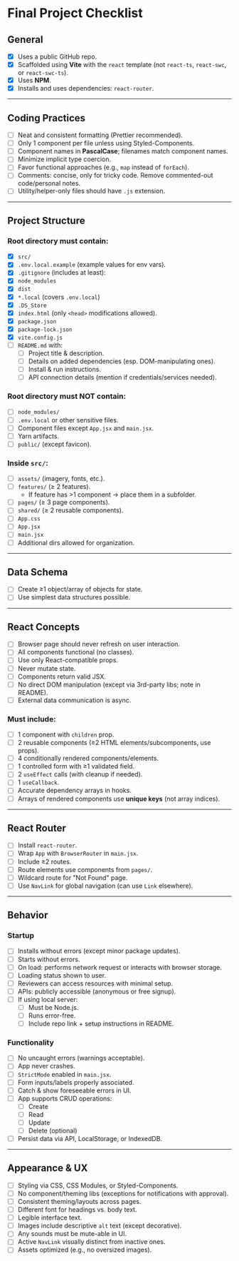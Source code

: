 # Final Project Checklist

## General
- [x] Uses a public GitHub repo.
- [x] Scaffolded using **Vite** with the `react` template (not `react-ts`, `react-swc`, or `react-swc-ts`).
- [x] Uses **NPM**.
- [x] Installs and uses dependencies: `react-router`.

---

## Coding Practices
- [ ] Neat and consistent formatting (Prettier recommended).
- [ ] Only 1 component per file unless using Styled-Components.
- [ ] Component names in **PascalCase**; filenames match component names.
- [ ] Minimize implicit type coercion.
- [ ] Favor functional approaches (e.g., `map` instead of `forEach`).
- [ ] Comments: concise, only for tricky code. Remove commented-out code/personal notes.
- [ ] Utility/helper-only files should have `.js` extension.

---

## Project Structure

### Root directory must contain:
- [x] `src/`
- [x] `.env.local.example` (example values for env vars).
- [x] `.gitignore` (includes at least):
- [x] `node_modules`
- [x] `dist`
- [x] `*.local` (covers `.env.local`)
- [x] `.DS_Store`
- [x] `index.html` (only `<head>` modifications allowed).
- [x] `package.json`
- [x] `package-lock.json`
- [x] `vite.config.js`
- [ ] `README.md` with:
  - [ ] Project title & description.
  - [ ] Details on added dependencies (esp. DOM-manipulating ones).
  - [ ] Install & run instructions.
  - [ ] API connection details (mention if credentials/services needed).

### Root directory must NOT contain:
- [ ] `node_modules/`
- [ ] `.env.local` or other sensitive files.
- [ ] Component files except `App.jsx` and `main.jsx`.
- [ ] Yarn artifacts.
- [ ] `public/` (except favicon).

### Inside `src/`:
- [ ] `assets/` (imagery, fonts, etc.).
- [ ] `features/` (≥ 2 features).
  - If feature has >1 component → place them in a subfolder.
- [ ] `pages/` (≥ 3 page components).
- [ ] `shared/` (≥ 2 reusable components).
- [ ] `App.css`
- [ ] `App.jsx`
- [ ] `main.jsx`
- [ ] Additional dirs allowed for organization.

---

## Data Schema
- [ ] Create ≥1 object/array of objects for state.
- [ ] Use simplest data structures possible.

---

## React Concepts
- [ ] Browser page should never refresh on user interaction.
- [ ] All components functional (no classes).
- [ ] Use only React-compatible props.
- [ ] Never mutate state.
- [ ] Components return valid JSX.
- [ ] No direct DOM manipulation (except via 3rd-party libs; note in README).
- [ ] External data communication is async.

### Must include:
- [ ] 1 component with `children` prop.
- [ ] 2 reusable components (≥2 HTML elements/subcomponents, use props).
- [ ] 4 conditionally rendered components/elements.
- [ ] 1 controlled form with ≥1 validated field.
- [ ] 2 `useEffect` calls (with cleanup if needed).
- [ ] 1 `useCallback`.
- [ ] Accurate dependency arrays in hooks.
- [ ] Arrays of rendered components use **unique keys** (not array indices).

---

## React Router
- [ ] Install `react-router`.
- [ ] Wrap `App` with `BrowserRouter` in `main.jsx`.
- [ ] Include ≥2 routes.
- [ ] Route elements use components from `pages/`.
- [ ] Wildcard route for "Not Found" page.
- [ ] Use `NavLink` for global navigation (can use `Link` elsewhere).

---

## Behavior

### Startup
- [ ] Installs without errors (except minor package updates).
- [ ] Starts without errors.
- [ ] On load: performs network request or interacts with browser storage.
- [ ] Loading status shown to user.
- [ ] Reviewers can access resources with minimal setup.
- [ ] APIs: publicly accessible (anonymous or free signup).
- [ ] If using local server:
  - [ ] Must be Node.js.
  - [ ] Runs error-free.
  - [ ] Include repo link + setup instructions in README.

### Functionality
- [ ] No uncaught errors (warnings acceptable).
- [ ] App never crashes.
- [ ] `StrictMode` enabled in `main.jsx`.
- [ ] Form inputs/labels properly associated.
- [ ] Catch & show foreseeable errors in UI.
- [ ] App supports CRUD operations:
  - [ ] Create
  - [ ] Read
  - [ ] Update
  - [ ] Delete (optional)
- [ ] Persist data via API, LocalStorage, or IndexedDB.

---

## Appearance & UX
- [ ] Styling via CSS, CSS Modules, or Styled-Components.
- [ ] No component/theming libs (exceptions for notifications with approval).
- [ ] Consistent theming/layouts across pages.
- [ ] Different font for headings vs. body text.
- [ ] Legible interface text.
- [ ] Images include descriptive `alt` text (except decorative).
- [ ] Any sounds must be mute-able in UI.
- [ ] Active `NavLink` visually distinct from inactive ones.
- [ ] Assets optimized (e.g., no oversized images).